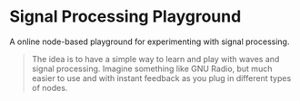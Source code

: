 # Signal Processing Playground

A online node-based playground for experimenting with signal processing.

> The idea is to have a simple way to learn and play with waves and signal processing. Imagine something like GNU Radio, but much easier to use and with instant feedback as you plug in different types of nodes.
